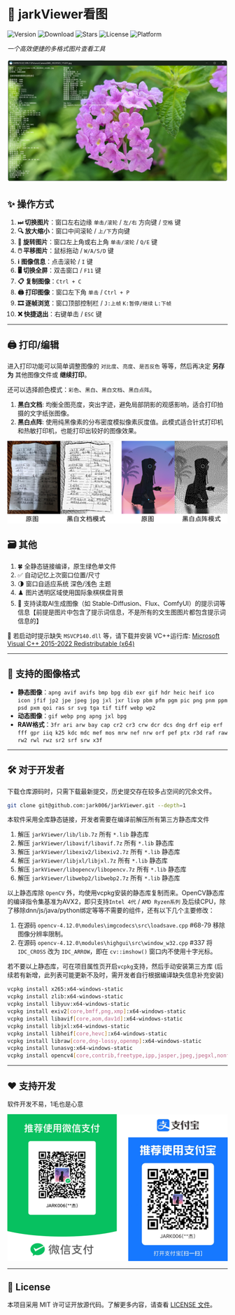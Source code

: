 # 🌟 jarkViewer看图

![Version](https://img.shields.io/github/v/release/jark006/jarkViewer) ![Download](https://img.shields.io/github/downloads/jark006/jarkviewer/total) ![Stars](https://img.shields.io/github/stars/jark006/jarkViewer) ![License](https://img.shields.io/github/license/jark006/jarkViewer) ![Platform](https://img.shields.io/badge/OS-Windows%2010/11%2064%20bit-00adef.svg)

*一个高效便捷的多格式图片查看工具*

![Preview](preview.png)

## ✨ 操作方式

1. **⏭ 切换图片**：窗口左右边缘 `单击/滚轮` / `左/右` 方向键 / `空格` 键
1. **🔍 放大缩小**：窗口中间滚轮 / `上/下`方向键
1. **🔄 旋转图片**：窗口左上角或右上角 `单击/滚轮` / `Q/E` 键
1. **🖱️ 平移图片**：鼠标拖动 / `W/A/S/D` 键
1. **ℹ️ 图像信息**：点击滚轮 / `I` 键
1. **🖥️ 切换全屏**：双击窗口 / `F11` 键
1. **📋 复制图像**：`Ctrl + C`
1. **🖨 打印图像**：窗口左下角 `单击` / `Ctrl + P`
1. **🎞️ 逐帧浏览**：窗口顶部控制栏 / `J:上帧` `K:暂停/继续` `L:下帧`
1. **❌ 快捷退出**：右键单击 / `ESC` 键

---

## 🖨 打印/编辑

进入打印功能可以简单调整图像的 `对比度`、`亮度`、`是否反色` 等等，然后再决定 **另存为** 其他图像文件或 **继续打印**。

还可以选择颜色模式：`彩色`、`黑白`、`黑白文档`、`黑白点阵`。

1. **黑白文档**: 均衡全图亮度，突出字迹，避免局部阴影的观感影响，适合打印拍摄的文字纸张图像。
1. **黑白点阵**: 使用纯黑像素的分布密度模拟像素灰度值。此模式适合针式打印机和热敏打印机，也能打印出较好的图像效果。

![printerPreview](printerPreview.png)

## 🗃️ 其他

1. 🍀 全静态链接编译，原生绿色单文件
1. ✅ 自动记忆上次窗口位置/尺寸
1. 🌗 窗口自适应系统 深色/浅色 主题
1. ♟️ 图片透明区域使用国际象棋棋盘背景
1. 📖 支持读取AI生成图像（如 Stable-Diffusion、Flux、ComfyUI）的提示词等信息【前提是图片中包含了提示词信息，不是所有的文生图图片都包含提示词信息的】

🔧 若启动时提示缺失 `MSVCP140.dll` 等，请下载并安装 VC++运行库: [Microsoft Visual C++ 2015-2022 Redistributable (x64)](https://aka.ms/vs/17/release/vc_redist.x64.exe)

---

## 📂 支持的图像格式

- **静态图像**：`apng avif avifs bmp bpg dib exr gif hdr heic heif ico icon jfif jp2 jpe jpeg jpg jxl jxr livp pbm pfm pgm pic png pnm ppm psd pxm qoi ras sr svg tga tif tiff webp wp2`
- **动态图像**：`gif webp png apng jxl bpg`  
- **RAW格式**：`3fr ari arw bay cap cr2 cr3 crw dcr dcs dng drf eip erf fff gpr iiq k25 kdc mdc mef mos mrw nef nrw orf pef ptx r3d raf raw rw2 rwl rwz sr2 srf srw x3f`

---

## 🛠️ 对于开发者

下载仓库源码时，只需下载最新提交，历史提交存在较多占空间的冗余文件。
```sh
git clone git@github.com:jark006/jarkViewer.git --depth=1
```

本软件采用全库静态链接，开发者需要在编译前解压所有第三方静态库文件

1. 解压 `jarkViewer/lib/lib.7z` 所有 `*.lib` 静态库
1. 解压 `jarkViewer/libavif/libavif.7z` 所有 `*.lib` 静态库
1. 解压 `jarkViewer/libexiv2/libexiv2.7z` 所有 `*.lib` 静态库
1. 解压 `jarkViewer/libjxl/libjxl.7z` 所有 `*.lib` 静态库
1. 解压 `jarkViewer/libopencv/libopencv.7z` 所有 `*.lib` 静态库
1. 解压 `jarkViewer/libwebp2/libwebp2.7z` 所有 `*.lib` 静态库

以上静态库除 `OpenCV` 外，均使用vcpkg安装的静态库复制而来。OpenCV静态库的编译指令集基准为AVX2，即只支持`Intel 4代` / `AMD Ryzen系列` 及后续CPU，除了移除dnn/js/java/python绑定等等不需要的组件，还有以下几个主要修改：
1. 在源码 `opencv-4.12.0\modules\imgcodecs\src\loadsave.cpp` #68-79 移除图像分辨率限制。
1. 在源码 `opencv-4.12.0\modules\highgui\src\window_w32.cpp` #337 将 `IDC_CROSS` 改为 `IDC_ARROW`，即在 `cv::imshow()` 窗口内不使用十字光标。


若不要以上静态库，可在项目属性页开启`vcpkg`支持，然后手动安装第三方库 (后续若有新增，此列表可能更新不及时，需开发者自行根据编译缺失信息补充安装)

```sh
vcpkg install x265:x64-windows-static
vcpkg install zlib:x64-windows-static
vcpkg install libyuv:x64-windows-static
vcpkg install exiv2[core,bmff,png,xmp]:x64-windows-static
vcpkg install libavif[core,aom,dav1d]:x64-windows-static
vcpkg install libjxl:x64-windows-static
vcpkg install libheif[core,hevc]:x64-windows-static
vcpkg install libraw[core,dng-lossy,openmp]:x64-windows-static
vcpkg install lunasvg:x64-windows-static
vcpkg install opencv4[core,contrib,freetype,ipp,jasper,jpeg,jpegxl,nonfree,openexr,opengl,openjpeg,png,tiff,webp,world]:x64-windows-static
```

---

## ❤ 支持开发

软件开发不易，1毛也是心意

![donate](donate.png)

---

## 📜 License

本项目采用 MIT 许可证开放源代码。了解更多内容，请查看 [LICENSE 文件](https://github.com/jark006/jarkViewer/blob/main/LICENSE)。
